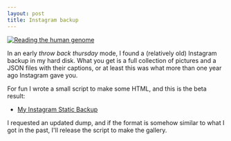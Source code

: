 ```yaml
---
layout: post
title: Instagram backup
---
```


[![Reading the human genome](https://www.telatin.com/pics/photos/201503/telatin_genome.jpg)](https://www.telatin.com/pics/instagram/)

In an early *throw back thursday* mode, I found a (relatively old) Instagram backup in my hard disk. 
What you get is a full collection of pictures and a JSON files with their captions, or at least this was what more than
one year ago Instagram gave you.

For fun I wrote a small script to make some HTML, and this is the beta result:

 * [My Instagram Static Backup](https://www.telatin.com/pics/instagram/)

I requested an updated dump, and if the format is somehow similar to what I got in the past, I'll release the script
to make the gallery.
